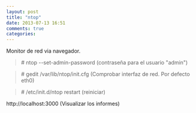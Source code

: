 ```yaml
---
layout: post
title: "ntop"
date: 2013-07-13 16:51
comments: true
categories: 
---
```

Monitor de red via navegador.

>\# ntop --set-admin-password   (contraseña para el usuario "admin") 

>\# gedit /var/lib/ntop/init.cfg (Comprobar interfaz de red. Por defecto eth0)

>\# /etc/init.d/ntop restart (reiniciar)

http://localhost:3000 (Visualizar los informes)

